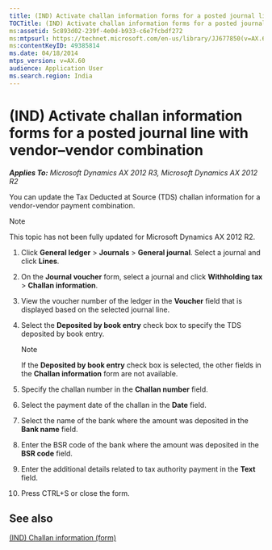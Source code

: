 ```yaml
---
title: (IND) Activate challan information forms for a posted journal line with vendor-vendor combination
TOCTitle: (IND) Activate challan information forms for a posted journal line with vendor-vendor combination
ms:assetid: 5c893d02-239f-4e0d-b933-c6e7fcbdf272
ms:mtpsurl: https://technet.microsoft.com/en-us/library/JJ677850(v=AX.60)
ms:contentKeyID: 49385814
ms.date: 04/18/2014
mtps_version: v=AX.60
audience: Application User
ms.search.region: India
---
```


# (IND) Activate challan information forms for a posted journal line with vendor–vendor combination 


_**Applies To:** Microsoft Dynamics AX 2012 R3, Microsoft Dynamics AX 2012 R2_

You can update the Tax Deducted at Source (TDS) challan information for a vendor-vendor payment combination.


> [!NOTE]
> <P>This topic has not been fully updated for Microsoft Dynamics AX 2012 R2.</P>



1.  Click **General ledger** \> **Journals** \> **General journal**. Select a journal and click **Lines**.

2.  On the **Journal voucher** form, select a journal and click **Withholding tax** \> **Challan information**.

3.  View the voucher number of the ledger in the **Voucher** field that is displayed based on the selected journal line.

4.  Select the **Deposited by book entry** check box to specify the TDS deposited by book entry.
    

    > [!NOTE]
    > <P>If the <STRONG>Deposited by book entry</STRONG> check box is selected, the other fields in the <STRONG>Challan information</STRONG> form are not available.</P>



5.  Specify the challan number in the **Challan number** field.

6.  Select the payment date of the challan in the **Date** field.

7.  Select the name of the bank where the amount was deposited in the **Bank name** field.

8.  Enter the BSR code of the bank where the amount was deposited in the **BSR code** field.

9.  Enter the additional details related to tax authority payment in the **Text** field.

10. Press CTRL+S or close the form.

## See also

[(IND) Challan information (form)](https://technet.microsoft.com/en-us/library/jj677847\(v=ax.60\))

  


